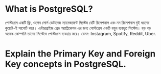 # What is PostgreSQL?

পোস্টগ্রেস একটি ফ্রি, ওপেন সোর্স ডেটাবেজ ম্যানেজমেন্ট সিস্টেম যেটি রিলেশনাল এবং নন রিলেশনাল দুই ধরনের কুয়েরি-ই সাপোর্ট করে। এন্টারপ্রাইজ গ্রেড অ্যাপ্লিকেশন এর জন্য পোস্টগ্রেস একটি বহুল ব্যবহৃত সিস্টেম। বড় বড় অনেক কোম্পানি তাদের সিস্টেমে পোস্টগ্রেস ব্যবহার করে। যেমন: Instagram, Spotify, Reddit, Uber.

# Explain the Primary Key and Foreign Key concepts in PostgreSQL.
